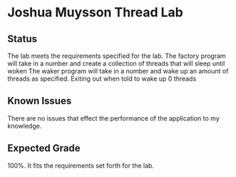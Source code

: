 # Joshua Muysson Thread Lab
## Status
The lab meets the requirements specified for the lab.
The factory program will take in a number and create a collection of threads that will sleep until woken
The waker program will take in a number and wake up an amount of threads as specified. Exiting out when told to wake up 0 threads
## Known Issues
There are no issues that effect the performance of the application to my knowledge.
## Expected Grade
100%. It fits the requirements set forth for the lab.